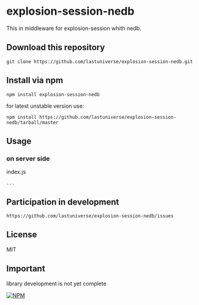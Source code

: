 # explosion-session-nedb
This in middleware for explosion-session whith nedb.

## Download this repository
```
git clone https://github.com/lastuniverse/explosion-session-nedb.git
```
## Install  via npm
```
npm install explosion-session-nedb
```

for latest unstable version use:
```
npm install https://github.com/lastuniverse/explosion-session-nedb/tarball/master
```

## Usage

### on server side

index.js
```
...
```



## Participation in development
```
https://github.com/lastuniverse/explosion-session-nedb/issues
```
## License

MIT

## Important

library development is not yet complete


[![NPM](https://nodei.co/npm/explosion-session-nedb.png?downloads=true&downloadRank=true&stars=true)](https://nodei.co/npm/explosion-session-nedb/)
